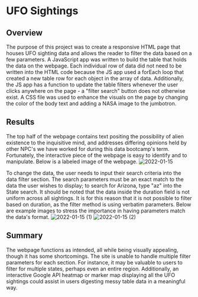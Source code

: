 #  UFO Sightings
## Overview
The purpose of this project was to create a responsive HTML page that houses UFO sighting data and allows the reader to filter the data based on a few parameters. A JavaScript app was written to build the table that holds the data on the webpage. Each individual row of data did not need to be written into the HTML code because the JS app used a forEach loop that created a new table row for each object in the array of data. Additionally, the JS app has a function to update the table filters whenever the user clicks anywhere on the page - a "filter search" button does not otherwise exist. A CSS file was used to enhance the visuals on the page by changing the color of the body text and adding a NASA image to the jumbotron.

## Results
The top half of the webpage contains text positing the possibility of alien existence to the inquisitive mind, and addresses differing opinions held by other NPC's we have worked for during this data bootcamp's term. Fortunately, the interactive piece of the webpage is easy to identify and to manipulate. Below is a labeled image of the webpage.
![2022-01-15](https://user-images.githubusercontent.com/92493572/149641380-be959dd7-ca40-4ab6-8a1a-b658f48e0bbe.png)

To change the data, the user needs to input their search criteria into the data filter section. The search parameters must be an exact match to the data the user wishes to display; to search for Arizona, type "az" into the State search. It should be noted that the data inside the duration field is not uniform across all sightings. It is for this reason that it is not possible to filter based on duration, as the filter method is using verbatim parameters. Below are example images to stress the importance in having parameters match the data's format.
![2022-01-15 (1)](https://user-images.githubusercontent.com/92493572/149641829-3c6198a4-2ca4-4663-aca4-009e3c568d9e.png)
![2022-01-15 (2)](https://user-images.githubusercontent.com/92493572/149641722-618d9d33-928b-4e18-8689-0ed3396d3b56.png)

## Summary
The webpage functions as intended, all while being visually appealing, though it has some shortcomings. The site is unable to handle multiple filter parameters for each section. For instance, it may be valuable to users to filter for multiple states, perhaps even an entire region. Additionally, an interactive Google API heatmap or marker map displaying all the UFO sightings could assist in users digesting messy table data in a meaningful way. 
